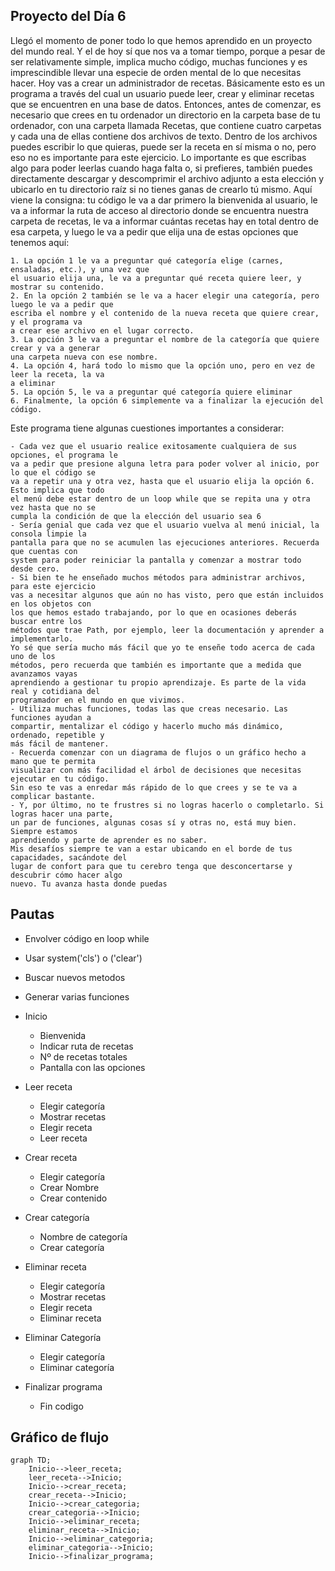 ## Proyecto del Día 6 

Llegó el momento de poner todo lo que hemos aprendido en un proyecto del mundo real. Y el 
de hoy sí que nos va a tomar tiempo, porque a pesar de ser relativamente simple, implica mucho 
código, muchas funciones y es imprescindible llevar una especie de orden mental de lo que 
necesitas hacer. Hoy vas a crear un administrador de recetas. Básicamente esto es un programa 
a través del cual un usuario puede leer, crear y eliminar recetas que se encuentren en una base 
de datos. 
Entonces, antes de comenzar, es necesario que crees en tu ordenador un directorio en la carpeta 
base de tu ordenador, con una carpeta llamada Recetas, que contiene cuatro carpetas y cada 
una de ellas contiene dos archivos de texto. Dentro de los archivos puedes escribir lo que 
quieras, puede ser la receta en sí misma o no, pero eso no es importante para este ejercicio. Lo 
importante es que escribas algo para poder leerlas cuando haga falta o, si prefieres, también 
puedes directamente descargar y descomprimir el archivo adjunto a esta elección y ubicarlo en 
tu directorio raíz si no tienes ganas de crearlo tú mismo. 
Aquí viene la consigna: tu código le va a dar primero la bienvenida al usuario, le va a informar 
la ruta de acceso al directorio donde se encuentra nuestra carpeta de recetas, le va a informar 
cuántas recetas hay en total dentro de esa carpeta, y luego le va a pedir que elija una de 
estas opciones que tenemos aquí: 

    1. La opción 1 le va a preguntar qué categoría elige (carnes, ensaladas, etc.), y una vez que 
    el usuario elija una, le va a preguntar qué receta quiere leer, y mostrar su contenido. 
    2. En la opción 2 también se le va a hacer elegir una categoría, pero luego le va a pedir que 
    escriba el nombre y el contenido de la nueva receta que quiere crear, y el programa va 
    a crear ese archivo en el lugar correcto. 
    3. La opción 3 le va a preguntar el nombre de la categoría que quiere crear y va a generar 
    una carpeta nueva con ese nombre. 
    4. La opción 4, hará todo lo mismo que la opción uno, pero en vez de leer la receta, la va 
    a eliminar
    5. La opción 5, le va a preguntar qué categoría quiere eliminar
    6. Finalmente, la opción 6 simplemente va a finalizar la ejecución del código. 

Este programa tiene algunas cuestiones importantes a considerar:

    - Cada vez que el usuario realice exitosamente cualquiera de sus opciones, el programa le 
    va a pedir que presione alguna letra para poder volver al inicio, por lo que el código se 
    va a repetir una y otra vez, hasta que el usuario elija la opción 6. Esto implica que todo 
    el menú debe estar dentro de un loop while que se repita una y otra vez hasta que no se 
    cumpla la condición de que la elección del usuario sea 6 
    - Sería genial que cada vez que el usuario vuelva al menú inicial, la consola limpie la 
    pantalla para que no se acumulen las ejecuciones anteriores. Recuerda que cuentas con 
    system para poder reiniciar la pantalla y comenzar a mostrar todo desde cero. 
    - Si bien te he enseñado muchos métodos para administrar archivos, para este ejercicio 
    vas a necesitar algunos que aún no has visto, pero que están incluidos en los objetos con 
    los que hemos estado trabajando, por lo que en ocasiones deberás buscar entre los 
    métodos que trae Path, por ejemplo, leer la documentación y aprender a implementarlo. 
    Yo sé que sería mucho más fácil que yo te enseñe todo acerca de cada uno de los 
    métodos, pero recuerda que también es importante que a medida que avanzamos vayas 
    aprendiendo a gestionar tu propio aprendizaje. Es parte de la vida real y cotidiana del 
    programador en el mundo en que vivimos. 
    - Utiliza muchas funciones, todas las que creas necesario. Las funciones ayudan a 
    compartir, mentalizar el código y hacerlo mucho más dinámico, ordenado, repetible y 
    más fácil de mantener. 
    - Recuerda comenzar con un diagrama de flujos o un gráfico hecho a mano que te permita 
    visualizar con más facilidad el árbol de decisiones que necesitas ejecutar en tu código. 
    Sin eso te vas a enredar más rápido de lo que crees y se te va a complicar bastante. 
    - Y, por último, no te frustres si no logras hacerlo o completarlo. Si logras hacer una parte, 
    un par de funciones, algunas cosas sí y otras no, está muy bien. Siempre estamos 
    aprendiendo y parte de aprender es no saber. 
    Mis desafíos siempre te van a estar ubicando en el borde de tus capacidades, sacándote del 
    lugar de confort para que tu cerebro tenga que desconcertarse y descubrir cómo hacer algo 
    nuevo. Tu avanza hasta donde puedas

## Pautas

- Envolver código en loop while
- Usar system('cls') o ('clear')
- Buscar nuevos metodos
- Generar varias funciones

- Inicio 
  - Bienvenida
  - Indicar ruta de recetas
  - Nº de recetas totales
  - Pantalla con las opciones
- Leer receta
  - Elegir categoría
  - Mostrar recetas
  - Elegir receta
  - Leer receta
- Crear receta
  - Elegir categoría
  - Crear Nombre
  - Crear contenido
- Crear categoría
  - Nombre de categoría
  - Crear categoría
- Eliminar receta
  - Elegir categoría
  - Mostrar recetas
  - Elegir receta
  - Eliminar receta
- Eliminar Categoría
  - Elegir categoría
  - Eliminar categoría
- Finalizar programa
  - Fin codigo

## Gráfico de flujo

```mermaid
graph TD;
    Inicio-->leer_receta;
    leer_receta-->Inicio;
    Inicio-->crear_receta;
    crear_receta-->Inicio;
    Inicio-->crear_categoria;
    crear_categoria-->Inicio;
    Inicio-->eliminar_receta;
    eliminar_receta-->Inicio;
    Inicio-->eliminar_categoria;
    eliminar_categoria-->Inicio;
    Inicio-->finalizar_programa;
```